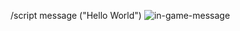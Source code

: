 /script message ("Hello World")
![in-game-message](https://user-images.githubusercontent.com/79882049/197943047-7368befd-3d27-4a85-9bf0-415be35f4070.PNG)
